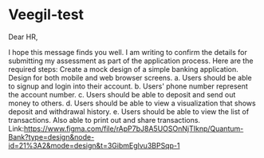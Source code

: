 # Veegil-test
Dear HR,

I hope this message finds you well.
I am writing to confirm the details for submitting my assessment as part of the application process. Here are the required steps:
Create a mock design of a simple banking application. Design for both mobile and web browser screens.
a. Users should be able to signup and login into their account.
b. Users' phone number represent the account number.
c. Users should be able to deposit and send out money to others.
d. Users should be able to view a visualization that shows deposit and withdrawal history.
e. Users should be able to view the list of transactions. Also able to print out and share transactions.
Link:https://www.figma.com/file/rApP7bJ8A5UOSOnNjTIknp/Quantum-Bank?type=design&node-id=21%3A2&mode=design&t=3GibmEglvu3BPSqp-1
